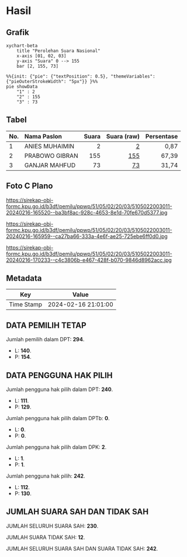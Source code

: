# Hasil

## Grafik

```mermaid
xychart-beta
    title "Perolehan Suara Nasional"
    x-axis [01, 02, 03]
    y-axis "Suara" 0 --> 155
    bar [2, 155, 73]
```

```mermaid
%%{init: {"pie": {"textPosition": 0.5}, "themeVariables": {"pieOuterStrokeWidth": "5px"}} }%%
pie showData
    "1" : 2
    "2" : 155
    "3" : 73
```

## Tabel

| No. | Nama Paslon    | Suara | Suara (raw) | Persentase |
|:--- |:-------------- | -----:| -----------:| ----------:|
| 1   | ANIES MUHAIMIN | 2     | [2][p-1]    | 0,87       |
| 2   | PRABOWO GIBRAN | 155   | [155][p-2]  | 67,39      |
| 3   | GANJAR MAHFUD  | 73    | [73][p-3]   | 31,74      |


[p-1]: https://github.com/gigit-pemilu/pemilu-2024/blob/main/pilpres/hitung-suara/sub/51-bali/sub/05-klungkung/sub/02-banjarangkan/sub/2003-banjarangkan/sub/011-tps/sub/paslon-1.txt
[p-2]: https://github.com/gigit-pemilu/pemilu-2024/blob/main/pilpres/hitung-suara/sub/51-bali/sub/05-klungkung/sub/02-banjarangkan/sub/2003-banjarangkan/sub/011-tps/sub/paslon-2.txt
[p-3]: https://github.com/gigit-pemilu/pemilu-2024/blob/main/pilpres/hitung-suara/sub/51-bali/sub/05-klungkung/sub/02-banjarangkan/sub/2003-banjarangkan/sub/011-tps/sub/paslon-3.txt

## Foto C Plano

https://sirekap-obj-formc.kpu.go.id/b3df/pemilu/ppwp/51/05/02/20/03/5105022003011-20240216-165520--ba3bf8ac-928c-4653-8e1d-70fe670d5377.jpg

https://sirekap-obj-formc.kpu.go.id/b3df/pemilu/ppwp/51/05/02/20/03/5105022003011-20240216-165959--ca27ba66-333a-4e6f-ae25-725ebe6ff0d0.jpg

https://sirekap-obj-formc.kpu.go.id/b3df/pemilu/ppwp/51/05/02/20/03/5105022003011-20240216-170233--c4c3806b-e467-428f-b070-9846d8962acc.jpg


## Metadata

| Key        | Value               |
| ---------- | ------------------- |
| Time Stamp | 2024-02-16 21:01:00 |


## DATA PEMILIH TETAP

Jumlah pemilih dalam DPT: **294**.
 * L: **140**.
 * P: **154**.

## DATA PENGGUNA HAK PILIH

Jumlah pengguna hak pilih dalam DPT: **240**.
 * L: **111**.
 * P: **129**.

Jumlah pengguna hak pilih dalam DPTb: **0**.
 * L: **0**.
 * P: **0**.

Jumlah pengguna hak pilih dalam DPK: **2**.
 * L: **1**.
 * P: **1**.

Jumlah pengguna hak pilih: **242**.
 * L: **112**.
 * P: **130**.

## JUMLAH SUARA SAH DAN TIDAK SAH

JUMLAH SELURUH SUARA SAH: **230**.

JUMLAH SUARA TIDAK SAH: **12**.

JUMLAH SELURUH SUARA SAH DAN SUARA TIDAK SAH: **242**.


